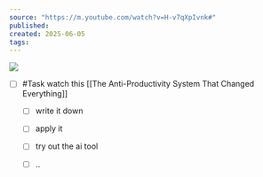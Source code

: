```yaml
---
source: "https://m.youtube.com/watch?v=H-v7qXpIvnk#"
published:
created: 2025-06-05
tags:
---
```

![](https://www.youtube.com/watch?v=H-v7qXpIvnk)

- [ ] #Task watch this [[The Anti-Productivity System That Changed Everything]]
	- [ ] write it down
	- [ ] apply it
	- [ ] try out the ai tool
	- [ ] ..

